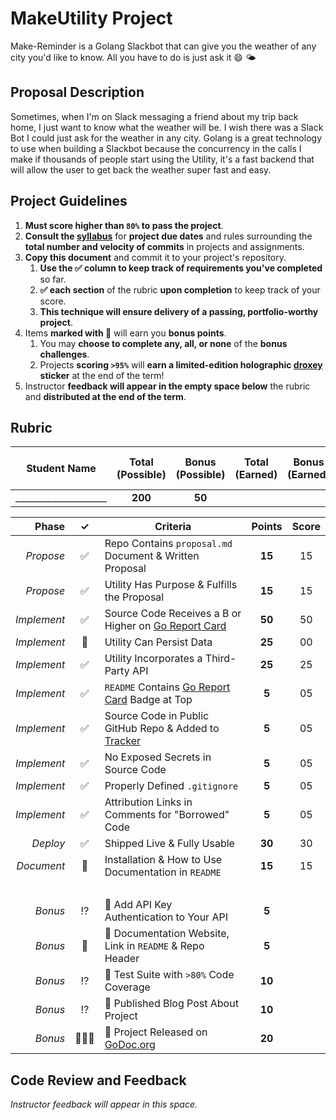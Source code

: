 <!-- proposal.md -->

# MakeUtility Project

Make-Reminder is a Golang Slackbot that can give you the weather of any city you'd like to know. All you have to do is just ask it 😄 🌤

## Proposal Description

Sometimes, when I'm on Slack messaging a friend about  my trip back home, I just want to know what the weather will be. I wish there was a Slack Bot I could just ask for the weather in any city. Golang is a great technology to use when building a Slackbot because the concurrency in the calls I make if thousands of people start using the Utility, it's a fast backend that will allow the user to get back the weather super fast and easy.

## Project Guidelines

1. **Must score higher than `80%` to pass the project**.
2.  **Consult the [syllabus](../README.md)** for **project due dates** and rules surrounding the **total number and velocity of commits** in projects and assignments.
3.  **Copy this document** and commit it to your project's repository.
    1.  **Use the ✅ column to keep track of requirements you've completed** so far.
    2.  **✅ each section** of the rubric **upon completion** to keep track of your score.
    3.  **This technique will ensure delivery of a passing, portfolio-worthy project**.
4. Items **marked with 🌟** will earn you **bonus points**.
   1. You may **choose to complete any, all, or none** of the **bonus challenges**.
   2. Projects **scoring `>95%`** will **earn a limited-edition holographic [droxey](https://github.com/droxey) sticker** at the end of the term!
5. Instructor **feedback will appear in the empty space below** the rubric and **distributed at the end of the term**.

## Rubric

| Student Name      | Total<br>(Possible) | Bonus<br>(Possible) | Total<br>(Earned) | Bonus<br>(Earned) | Final Score<br>(Points) | Final % |
| ----------------- | :-----------------: | :-----------------: | :---------------: | :---------------: | :---------------------: | :-----: |
| ____________________ |       **200**       |        **50**       |                   |                   |         175         |         |

|       Phase |  ✓  | Criteria                                                                            | Points | Score |
| ----------: | :-: | ----------------------------------------------------------------------------------- | :----: | :---: |
|   _Propose_ | ✅  | Repo Contains `proposal.md` Document & Written Proposal                             | **15** |  15   |
|   _Propose_ | ✅  | Utility Has Purpose & Fulfills the Proposal                                         | **15** |  15   |
| _Implement_ | ✅  | Source Code Receives a B or Higher on [Go Report Card](https://goreportcard.com)    | **50** |  50   |
| _Implement_ | 🚧  | Utility Can Persist Data                                                            | **25** |  00   |
| _Implement_ | ✅  | Utility Incorporates a Third-Party API                                              | **25** |  25   |
| _Implement_ | ✅  | `README` Contains [Go Report Card](https://goreportcard.com) Badge at Top           |  **5** |  05   |
| _Implement_ | ✅  | Source Code in Public GitHub Repo & Added to [Tracker](https://make.sc/trackbew2.5) |  **5** |  05   |
| _Implement_ | ✅  | No Exposed Secrets in Source Code                                                   |  **5** |  05   |
| _Implement_ | ✅  | Properly Defined `.gitignore`                                                       |  **5** |  05   |
| _Implement_ | ✅  | Attribution Links in Comments for "Borrowed" Code                                   |  **5** |  05   |
|    _Deploy_ | ✅  | Shipped Live & Fully Usable                                                         | **30** |  30   |
|  _Document_ | 🚧  | Installation & How to Use Documentation in `README`                                 | **15** |  15   |
|             |     | &nbsp;                                                                              |        |       |
|     _Bonus_ | ⁉️  | 🌟 Add API Key Authentication to Your API                                           | **5**  |       |
|     _Bonus_ | 🚧  | 🌟 Documentation Website, Link in `README` & Repo Header                            | **5**  |       |
|     _Bonus_ | ⁉️  | 🌟 Test Suite with `>80%` Code Coverage                                             | **10** |       |
|     _Bonus_ | ⁉️  | 🌟 Published Blog Post About Project                                                | **10** |       |
|     _Bonus_ | 🙅🏼‍♂️ | 🌟 Project Released on [GoDoc.org](https://godoc.org)                               | **20** |       |

## Code Review and Feedback

_Instructor feedback will appear in this space._
